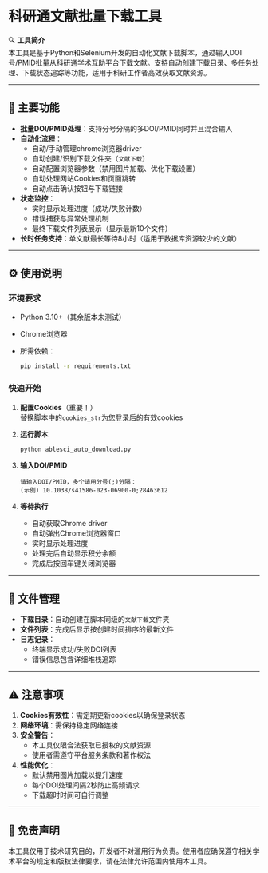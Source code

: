 # 科研通文献批量下载工具

🔍 **工具简介**  
本工具是基于Python和Selenium开发的自动化文献下载脚本，通过输入DOI号/PMID批量从科研通学术互助平台下载文献。支持自动创建下载目录、多任务处理、下载状态追踪等功能，适用于科研工作者高效获取文献资源。

---

## 🚀 主要功能

- **批量DOI/PMID处理**：支持分号分隔的多DOI/PMID同时并且混合输入
- **自动化流程**：
  - 自动/手动管理chrome浏览器driver
  - 自动创建/识别下载文件夹（`文献下载`）
  - 自动配置浏览器参数（禁用图片加载、优化下载设置）
  - 自动处理网站Cookies和页面跳转
  - 自动点击确认按钮与下载链接
- **状态监控**：
  - 实时显示处理进度（成功/失败计数）
  - 错误捕获与异常处理机制
  - 最终下载文件列表展示（显示最新10个文件）
- **长时任务支持**：单文献最长等待8小时（适用于数据库资源较少的文献）

---

## ⚙️ 使用说明

### 环境要求

- Python 3.10+（其余版本未测试）

- Chrome浏览器

- 所需依赖：  

  ```bash
  pip install -r requirements.txt
  ```

### 快速开始

1. **配置Cookies**（重要！）  
   替换脚本中的`cookies_str`为您登录后的有效cookies

2. **运行脚本**  

   ```bash
   python ablesci_auto_download.py
   ```

3. **输入DOI/PMID**  

   ```
   请输入DOI/PMID，多个请用分号(;)分隔：
   (示例) 10.1038/s41586-023-06900-0;28463612
   ```

4. **等待执行**  

   - 自动获取Chrome driver
   - 自动弹出Chrome浏览器窗口
   - 实时显示处理进度
   - 处理完后自动显示积分余额
   - 完成后按回车键关闭浏览器

---

## 📂 文件管理

- **下载目录**：自动创建在脚本同级的`文献下载`文件夹
- **文件列表**：完成后显示按创建时间排序的最新文件
- **日志记录**：
  - 终端显示成功/失败DOI列表
  - 错误信息包含详细堆栈追踪

---

## ⚠️ 注意事项

1. **Cookies有效性**：需定期更新cookies以确保登录状态
2. **网络环境**：需保持稳定网络连接
3. **安全警告**：  
   - 本工具仅限合法获取已授权的文献资源
   - 使用者需遵守平台服务条款和著作权法
4. **性能优化**：
   - 默认禁用图片加载以提升速度
   - 每个DOI处理间隔2秒防止高频请求
   - 下载超时时间可自行调整

---

## 📜 免责声明  

本工具仅用于技术研究目的，开发者不对滥用行为负责。使用者应确保遵守相关学术平台的规定和版权法律要求，请在法律允许范围内使用本工具。
